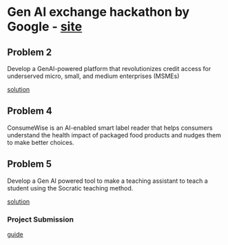 # Gen AI exchange hackathon by Google - [site](https://devfolio.co/google-genaiexchange)

## Problem 2

Develop a GenAI-powered platform that revolutionizes credit access for underserved micro, small, and medium enterprises (MSMEs)

[solution](https://claude.ai/chat/404d2320-3e4f-429b-a9f7-a1e9b57344ea)

## Problem 4

ConsumeWise is an AI-enabled smart label reader that helps consumers understand the health impact of packaged food products and nudges them to make better choices.

## Problem 5

Develop a Gen AI powered tool to make a teaching assistant to teach a student using the Socratic teaching method.

[solution](https://claude.ai/chat/58abb8b8-87e4-47e8-aceb-0011546301d5)

### Project Submission

[guide](https://guide.devfolio.co/hackers/participate/project-submission)
